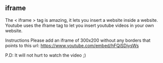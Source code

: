 ## iframe

The < iframe > tag is amazing, it lets you insert a website inside a website. Youtube uses the iframe tag to let you insert youtube videos in your own website.

Instructions
Please add an iframe of 300x200 without any borders that points to this url:
https://www.youtube.com/embed/hFQiSDiysWs

P.D: It will not hurt to watch the video ;)

